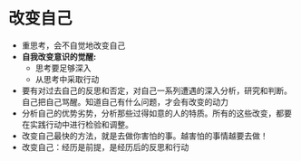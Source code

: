 # 改变自己
- 重思考，会不自觉地改变自己
- **自我改变意识的觉醒:**
  - 思考要足够深入
  - 从思考中采取行动
- 要有对过去自己的反思和否定，对自己一系列遭遇的深入分析，研究和判断。自己把自己骂醒。知道自己有什么问题，才会有改变的动力
- 分析自己的优势劣势，分析那些过得如意的人的特质。所有的这些改变，都要在实践行动中进行检验和调整。
- 改变自己最快的方法，就是去做你害怕的事。越害怕的事情越要去做！
- 改变自己：经历是前提，是经历后的反思和行动
